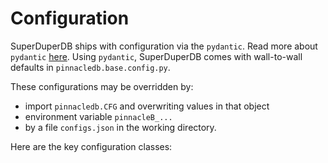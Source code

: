 # Configuration

SuperDuperDB ships with configuration via the `pydantic`. Read more about `pydantic` [here](https://docs.pydantic.dev/latest/).
Using `pydantic`, SuperDuperDB comes with wall-to-wall defaults in `pinnacledb.base.config.py`.

These configurations may be overridden by:

- import `pinnacledb.CFG` and overwriting values in that object
- environment variable `pinnacleB_...`
- by a file `configs.json` in the
working directory.

Here are the key configuration classes: